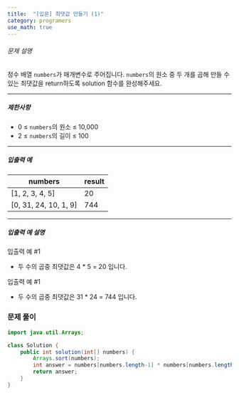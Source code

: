 ```yaml
---
title:  "[입문] 최댓값 만들기 (1)"
category: programers
use_math: true
---
```




###### 문제 설명

정수 배열 `numbers`가 매개변수로 주어집니다. `numbers`의 원소 중 두 개를 곱해 만들 수 있는 최댓값을 return하도록 solution 함수를 완성해주세요.

------

##### 제한사항

- 0 ≤ `numbers`의 원소 ≤ 10,000
- 2 ≤ `numbers`의 길이 ≤ 100

------

##### 입출력 예

| numbers               | result |
| --------------------- | ------ |
| [1, 2, 3, 4, 5]       | 20     |
| [0, 31, 24, 10, 1, 9] | 744    |

------

##### 입출력 예 설명

입출력 예 #1

- 두 수의 곱중 최댓값은 4 * 5 = 20 입니다.

입출력 예 #1

- 두 수의 곱중 최댓값은 31 * 24 = 744 입니다.



### 문제 풀이 

```java
import java.util.Arrays;

class Solution {
    public int solution(int[] numbers) {
        Arrays.sort(numbers);
        int answer = numbers[numbers.length-1] * numbers[numbers.length-2];
        return answer;
    }
}
```





